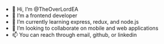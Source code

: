 - 👋 Hi, I’m @TheOverLordEA
- 👀 I’m a frontend developer 
- 🌱 I’m currently learning express, redux, and node.js
- 💞️ I’m looking to collaborate on mobile and web applications
- 📫 You can reach through email, github, or linkedin 

<!---
TheOverLordEA/TheOverLordEA is a ✨ special ✨ repository because its `README.md` (this file) appears on your GitHub profile.
You can click the Preview link to take a look at your changes.
--->
